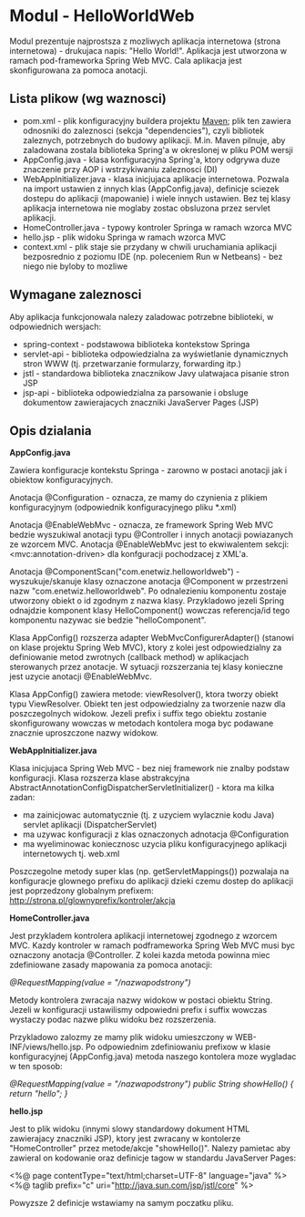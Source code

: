 Modul - HelloWorldWeb
=====================

Modul prezentuje najprostsza z mozliwych aplikacja internetowa (strona internetowa) - drukujaca napis: "Hello World!". 
Aplikacja jest utworzona w ramach pod-frameworka Spring Web MVC.
Cala aplikacja jest skonfigurowana za pomoca anotacji.


Lista plikow (wg waznosci)
--------------------------

 * pom.xml - plik konfiguracyjny buildera projektu [Maven](http://4programmers.net/Java/Maven#id-A-moe-by-tak-Maven); plik ten zawiera 
   odnosniki do zaleznosci (sekcja "dependencies"), czyli bibliotek zaleznych, potrzebnych do budowy aplikacji. M.in. Maven pilnuje, aby 
   zaladowana zostala biblioteka Spring'a w okreslonej w pliku POM wersji
 * AppConfig.java - klasa konfiguracyjna Spring'a, ktory odgrywa duze znaczenie przy AOP i wstrzykiwaniu zaleznosci (DI)
 * WebAppInitializer.java - klasa inicjujaca aplikacje internetowa. Pozwala na import ustawien z innych klas (AppConfig.java), definicje sciezek 
   dostepu do aplikacji (mapowanie) i wiele innych ustawien. Bez tej klasy aplikacja internetowa nie moglaby zostac obsluzona przez 
   servlet aplikacji.
 * HomeController.java - typowy kontroler Springa w ramach wzorca MVC
 * hello.jsp - plik widoku Springa w ramach wzorca MVC
 * context.xml - plik staje sie przydany w chwili uruchamiania aplikacji bezposrednio z poziomu IDE (np. poleceniem Run w Netbeans) - bez niego
   nie byloby to mozliwe


Wymagane zaleznosci
-------------------

Aby aplikacja funkcjonowala nalezy zaladowac potrzebne biblioteki, w odpowiednich wersjach:

 * spring-context - podstawowa biblioteka kontekstow Springa
 * servlet-api - biblioteka odpowiedzialna za wyświetlanie dynamicznych stron WWW (tj. przetwarzanie formularzy, forwarding itp.)
 * jstl - standardowa biblioteka znacznikow Javy ulatwajaca pisanie stron JSP
 * jsp-api - biblioteka odpowiedzialna za parsowanie i obsluge dokumentow zawierajacych znaczniki JavaServer Pages (JSP)


Opis dzialania
--------------

**AppConfig.java**

Zawiera konfiguracje kontekstu Springa - zarowno w postaci anotacji jak i obiektow konfiguracyjnych.

Anotacja @Configuration - oznacza, ze mamy do czynienia z plikiem konfiguracyjnym (odpowiednik konfiguracyjnego pliku *.xml)

Anotacja @EnableWebMvc - oznacza, ze framework Spring Web MVC bedzie wyszukiwal anotacji typu @Controller i innych anotacji powiazanych ze 
wzorcem MVC.
Anotacja @EnableWebMvc jest to ekwiwalentem sekcji: \<mvc:annotation-driven\> dla konfguracji pochodzacej z XML'a.

Anotacja @ComponentScan("com.enetwiz.helloworldweb") - wyszukuje/skanuje klasy oznaczone anotacja @Component w przestrzeni nazw 
"com.enetwiz.helloworldweb". Po odnalezieniu komponentu zostaje utworzony obiekt o id zgodnym z nazwa klasy. Przykladowo jezeli Spring 
odnajdzie komponent klasy HelloComponent() wowczas referencja/id tego komponentu nazywac sie bedzie "helloComponent".

Klasa AppConfig() rozszerza adapter WebMvcConfigurerAdapter() (stanowi on klase projektu Spring Web MVC), ktory z kolei jest odpowiedzialny za 
definiowanie metod zwrotnych (callback method) w aplikacjach sterowanych przez anotacje. W sytuacji rozszerzania tej klasy konieczne jest uzycie anotacji 
@EnableWebMvc.

Klasa AppConfig() zawiera metode: viewResolver(), ktora tworzy obiekt typu ViewResolver. Obiekt ten jest odpowiedzialny za tworzenie nazw dla 
poszczegolnych widokow. Jezeli prefix i suffix tego obiektu zostanie skonfigurowany wowczas w metodach kontolera moga byc podawane znacznie 
uproszczone nazwy widokow.


**WebAppInitializer.java**

Klasa inicjujaca Spring Web MVC - bez niej framework nie znalby podstaw konfiguracji. 
Klasa rozszerza klase abstrakcyjna AbstractAnnotationConfigDispatcherServletInitializer() - ktora ma kilka zadan:

 * ma zainicjowac automatycznie (tj. z uzyciem wylacznie kodu Java) servlet aplikacji (DispatcherServlet)
 * ma uzywac konfiguracji z klas oznaczonych adnotacja @Configuration 
 * ma wyeliminowac koniecznosc uzycia pliku konfiguracyjnego aplikacji internetowych tj. web.xml

Poszczegolne metody super klas (np. getServletMappings()) pozwalaja na konfiguracje glownego prefixu do aplikacji dzieki czemu dostep do 
aplikacji jest poprzedzony globalnym prefixem: http://strona.pl/glownyprefix/kontroler/akcja


**HomeController.java**

Jest przykladem kontrolera aplikacji internetowej zgodnego z wzorcem MVC. Kazdy kontroler w ramach podframeworka Spring Web MVC musi byc oznaczony 
anotacja @Controller.
Z kolei kazda metoda powinna miec zdefiniowane zasady mapowania za pomoca anotacji:

*@RequestMapping(value = "/nazwapodstrony")*

Metody kontrolera zwracaja nazwy widokow w postaci obiektu String. Jezeli w konfiguracji ustawilismy odpowiedni prefix i suffix wowczas wystaczy 
podac nazwe pliku widoku bez rozszerzenia.

Przykladowo zalozmy ze mamy plik widoku umieszczony w WEB-INF/views/hello.jsp. Po odpowiednim zdefiniowaniu prefixow w klasie konfiguracyjnej 
(AppConfig.java) metoda naszego kontolera moze wygladac w ten sposob:

*@RequestMapping(value = "/nazwapodstrony")
public String showHello() {
    return "hello";
}*

**hello.jsp**

Jest to plik widoku (innymi slowy standardowy dokument HTML zawierajacy znaczniki JSP), ktory jest zwracany w kontolerze "HomeController" 
przez metode/akcje "showHello()". 
Nalezy pamietac aby zawieral on kodowanie oraz definicje tagow w standardu JavaServer Pages:

<%@ page contentType="text/html;charset=UTF-8" language="java" %>
<%@ taglib prefix="c" uri="http://java.sun.com/jsp/jstl/core" %>

Powyzsze 2 definicje wstawiamy na samym poczatku pliku.